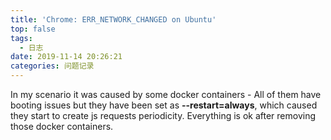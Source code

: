 ```yaml
---
title: 'Chrome: ERR_NETWORK_CHANGED on Ubuntu'
top: false
tags:
  - 日志
date: 2019-11-14 20:26:21
categories: 问题记录
---
```


In my scenario it was caused by some docker containers - All of them have booting issues but they have been set as **--restart=always**, which caused they start to create js requests periodicity. Everything is ok after removing those docker containers.
